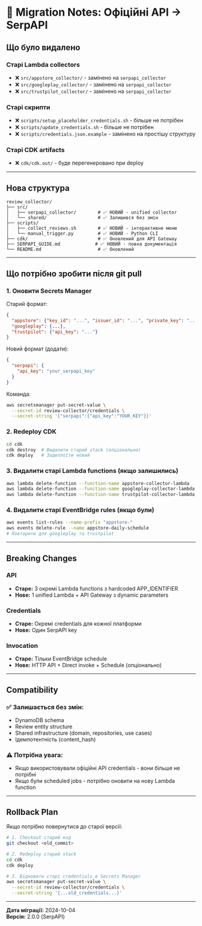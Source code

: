 # 🔄 Migration Notes: Офіційні API → SerpAPI

## Що було видалено

### Старі Lambda collectors
- ❌ `src/appstore_collector/` - замінено на `serpapi_collector`
- ❌ `src/googleplay_collector/` - замінено на `serpapi_collector`
- ❌ `src/trustpilot_collector/` - замінено на `serpapi_collector`

### Старі скрипти
- ❌ `scripts/setup_placeholder_credentials.sh` - більше не потрібен
- ❌ `scripts/update_credentials.sh` - більше не потрібен
- ❌ `scripts/credentials.json.example` - замінено на простішу структуру

### Старі CDK artifacts
- ❌ `cdk/cdk.out/` - буде перегенеровано при deploy

---

## Нова структура

```
review_collector/
├── src/
│   ├── serpapi_collector/        # ✅ НОВИЙ - unified collector
│   └── shared/                   # ✅ Залишився без змін
├── scripts/
│   ├── collect_reviews.sh        # ✅ НОВИЙ - інтерактивне меню
│   └── manual_trigger.py         # ✅ НОВИЙ - Python CLI
├── cdk/                          # ✅ Оновлений для API Gateway
├── SERPAPI_GUIDE.md             # ✅ НОВИЙ - повна документація
└── README.md                     # ✅ Оновлений
```

---

## Що потрібно зробити після git pull

### 1. Оновити Secrets Manager

Старий формат:
```json
{
  "appstore": {"key_id": "...", "issuer_id": "...", "private_key": "..."},
  "googleplay": {...},
  "trustpilot": {"api_key": "..."}
}
```

Новий формат (додати):
```json
{
  "serpapi": {
    "api_key": "your_serpapi_key"
  }
}
```

Команда:
```bash
aws secretsmanager put-secret-value \
  --secret-id review-collector/credentials \
  --secret-string '{"serpapi":{"api_key":"YOUR_KEY"}}'
```

### 2. Redeploy CDK

```bash
cd cdk
cdk destroy  # Видалити старий stack (опціонально)
cdk deploy   # Задеплоїти новий
```

### 3. Видалити старі Lambda functions (якщо залишились)

```bash
aws lambda delete-function --function-name appstore-collector-lambda
aws lambda delete-function --function-name googleplay-collector-lambda
aws lambda delete-function --function-name trustpilot-collector-lambda
```

### 4. Видалити старі EventBridge rules (якщо були)

```bash
aws events list-rules --name-prefix "appstore-"
aws events delete-rule --name appstore-daily-schedule
# Повторити для googleplay та trustpilot
```

---

## Breaking Changes

### API
- **Старе:** 3 окремі Lambda functions з hardcoded APP_IDENTIFIER
- **Нове:** 1 unified Lambda + API Gateway з dynamic parameters

### Credentials
- **Старе:** Окремі credentials для кожної платформи
- **Нове:** Один SerpAPI key

### Invocation
- **Старе:** Тільки EventBridge schedule
- **Нове:** HTTP API + Direct invoke + Schedule (опціонально)

---

## Compatibility

### ✅ Залишається без змін:
- DynamoDB schema
- Review entity structure
- Shared infrastructure (domain, repositories, use cases)
- Ідемпотентність (content_hash)

### ⚠️ Потрібна увага:
- Якщо використовували офіційні API credentials - вони більше не потрібні
- Якщо були scheduled jobs - потрібно оновити на нову Lambda function

---

## Rollback Plan

Якщо потрібно повернутися до старої версії:

```bash
# 1. Checkout старий код
git checkout <old_commit>

# 2. Redeploy старий stack
cd cdk
cdk deploy

# 3. Відновити старі credentials в Secrets Manager
aws secretsmanager put-secret-value \
  --secret-id review-collector/credentials \
  --secret-string '{...old_credentials...}'
```

---

**Дата міграції:** 2024-10-04  
**Версія:** 2.0.0 (SerpAPI)

